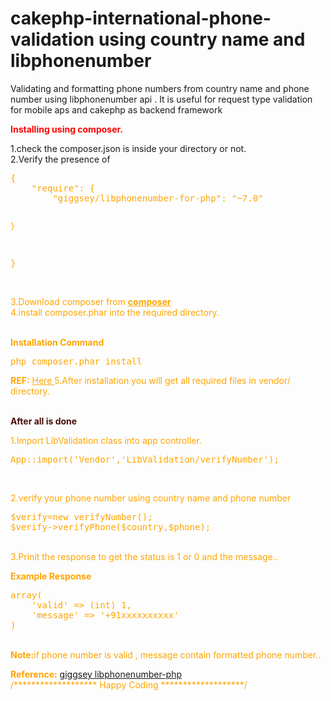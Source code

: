 <h>cakephp-international-phone-validation using country name and libphonenumber
</h>
=======================

Validating and formatting phone numbers from country name and phone number using libphonenumber api . It is useful for request type validation for mobile aps and cakephp as backend framework
<br>

<b style="color:red">Installing using composer.</b> <br>

1.check the composer.json is inside your directory or not.<br>
2.Verify the presence of <br>
<div style="color:#FFA500">
<pre style="color:orange">{
    "require": {
        "giggsey/libphonenumber-for-php": "~7.0"

    }
}
</pre>
<div>
<br>
3.Download composer from  <b><a style="color:#FFA500" href="https://getcomposer.org/">composer </a></b><br>
4.install composer.phar into the required directory.<br><br>

<h><b>Installation Command</b></h>
<pre>php composer.phar install</pre>
<b>REF:</b> <a style="color:#FFA500" href="https://getcomposer.org/doc/00-intro.md#using-composer">Here </a>
5.After installation you will get all required files in vendor/ directory.
<br><br>

<b style="color:#470e07"> After all is done </b><br>

1.Import LibValidation class into app controller.<br>

<pre>App::import('Vendor','LibValidation/verifyNumber');</pre><br>

2.verify your phone number using country name and phone number <br>
<pre>
$verify=new verifyNumber();
$verify->verifyPhone($country,$phone);</pre>

<br>
3.Prinit the response to get the status is 1 or 0 and the message..<br>

<b>Example Response</b>
<pre>
array(
	'valid' => (int) 1,
	'message' => '+91xxxxxxxxxx'
)
</pre>
<br>
<b>Note:</b>if phone number is valid , message contain formatted phone number..

<b>Reference:</b> <a href="https://github.com/giggsey/libphonenumber-for-php">giggsey libphonenumber-php</a><br>
/*******************  Happy Coding   *******************/
